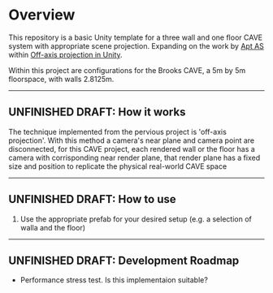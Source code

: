 # Overview

This repository is a basic Unity template for a three wall and one floor CAVE system with appropriate scene projection.
Expanding on the work by [Apt AS](https://github.com/aptas) within [Off-axis projection in Unity](https://github.com/aptas/off-axis-projection-unity).

Within this project are configurations for the Brooks CAVE, a 5m by 5m floorspace, with walls 2.8125m.




------------------------------------------

## UNFINISHED DRAFT: How it works

The technique implemented from the pervious project is 'off-axis projection'. With this method a camera's near plane and camera point are disconnected, for this CAVE project, each rendered wall or the floor has a camera with corrisponding near render plane, that render plane has a fixed size and position to replicate the physical real-world CAVE space 





------------------------------------------

## UNFINISHED DRAFT: How to use

1. Use the appropriate prefab for your desired setup (e.g. a selection of walla and the floor)


------------------------------------------ 

## UNFINISHED DRAFT: Development Roadmap

- Performance stress test. Is this implementaion suitable?
